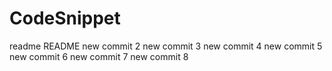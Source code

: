 # CodeSnippet
readme README
new commit 2
new commit 3
new commit 4
new commit 5
new commit 6
new commit 7
new commit 8